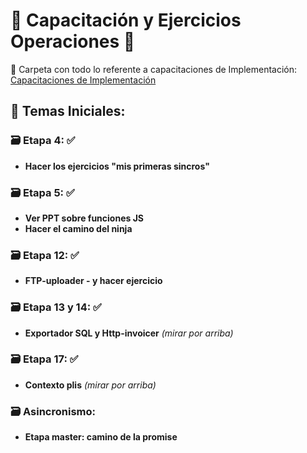 # 🚀 **Capacitación y Ejercicios Operaciones** 🚀

📂 Carpeta con todo lo referente a capacitaciones de Implementación:
[Capacitaciones de Implementación](https://drive.google.com/drive/folders/1zXUdODmbDuu1owOHn7ZrCwpQa6t_xkU6)

## 📘 **Temas Iniciales:**

### 🗃️ **Etapa 4:** ✅
* **Hacer los ejercicios "mis primeras sincros"**

### 🗃️ **Etapa 5:** ✅
* **Ver PPT sobre funciones JS**
* **Hacer el camino del ninja**

### 🗃️ **Etapa 12:** ✅
* **FTP-uploader - y hacer ejercicio**

### 🗃️ **Etapa 13 y 14:** ✅
* **Exportador SQL y Http-invoicer** _(mirar por arriba)_

### 🗃️ **Etapa 17:** ✅
* **Contexto plis** _(mirar por arriba)_

### 🗃️ **Asincronismo:**
* **Etapa master: camino de la promise**
